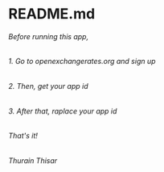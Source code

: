 # README.md

######    Before running this app,
###### 1. Go to openexchangerates.org and sign up
###### 2. Then, get your app id
###### 3. After that, raplace your app id
 
###### That's it!
###### Thurain Thisar

